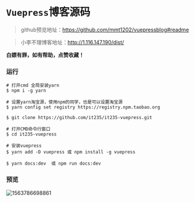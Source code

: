 # `Vuepress`博客源码

>
> github预览地址：https://github.com/mmt1202/vuepressblog#readme
>

> 小李不理博客地址：http://1.116.147.190/dist/



**白嫖有罪，如有帮助，点赞收藏！**



### 运行

```
# 打开cmd 全局安装yarn
$ npm i -g yarn

# 设置yarn淘宝源，使用npm的同学，也是可以设置淘宝源
$ yarn config set registry https://registry.npm.taobao.org

$ git clone https://github.com/it235/it235-vuepress.git

# 打开CMD命令行窗口
$ cd it235-vuepress

# 安装vuepress
$ yarn add -D vuepress 或 npm install -g vuepress

$ yarn docs:dev  或 npm run docs:dev
```

### 预览

![1563786698861](./docs/.vuepress/public/view.png)

